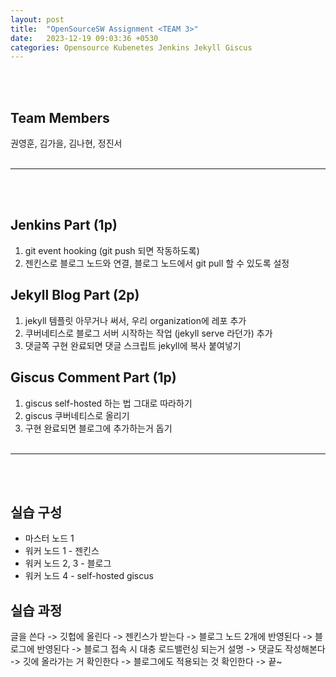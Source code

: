 ```yaml
---
layout: post
title:  "OpenSourceSW Assignment <TEAM 3>"
date:   2023-12-19 09:03:36 +0530
categories: Opensource Kubenetes Jenkins Jekyll Giscus
---
```

<br><br>

## Team Members
권영훈, 김가을, 김나현, 정진서
<br><br>

---

<br><br>
## Jenkins Part (1p)
1. git event hooking (git push 되면 작동하도록)
2. 젠킨스로 블로그 노드와 연결, 블로그 노드에서 git pull 할 수 있도록 설정

## Jekyll Blog Part (2p)
1. jekyll 템플릿 아무거나 써서, 우리 organization에 레포 추가
2. 쿠버네티스로 블로그 서버 시작하는 작업 (jekyll serve 라던가) 추가
3. 댓글쪽 구현 완료되면 댓글 스크립트 jekyll에 복사 붙여넣기

## Giscus Comment Part (1p)
1. giscus self-hosted 하는 법 그대로 따라하기
2. giscus 쿠버네티스로 올리기
3. 구현 완료되면 블로그에 추가하는거 돕기
<br><br>

---

<br><br>
## 실습 구성
- 마스터 노드 1
- 워커 노드 1 - 젠킨스
- 워커 노드 2, 3  - 블로그
- 워커 노드 4 - self-hosted giscus

## 실습 과정
글을 쓴다 -> 깃헙에 올린다 -> 젠킨스가 받는다 
-> 블로그 노드 2개에 반영된다 -> 블로그에 반영된다 -> 블로그 접속 시 대충 로드밸런싱 되는거 설명 
-> 댓글도 작성해본다 -> 깃에 올라가는 거 확인한다 -> 블로그에도 적용되는 것 확인한다 
-> 끝~
